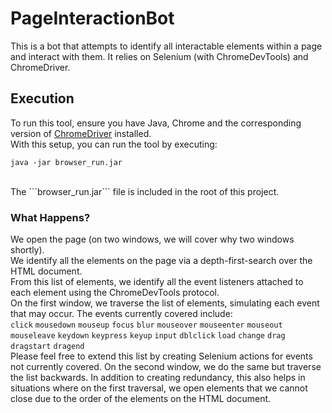 # PageInteractionBot
This is a bot that attempts to identify all interactable elements within a page and interact with them. It relies on Selenium (with ChromeDevTools) and  ChromeDriver.

## Execution
To run this tool, ensure you have Java, Chrome and the corresponding version of <a href="https://chromedriver.chromium.org/downloads">ChromeDriver</a> installed.<br/>
With this setup, you can run the tool by executing:<br/>
```
java -jar browser_run.jar
```
<br/>
The ```browser_run.jar``` file is included in the root of this project.

### What Happens?
We open the page (on two windows, we will cover why two windows shortly).<br/>
We identify all the elements on the page via a depth-first-search over the HTML document.<br/>
From this list of elements, we identify all the event listeners attached to each element using the ChromeDevTools protocol.<br/>
On the first window, we traverse the list of elements, simulating each event that may occur. The events currently covered include:<br/>
```click```
```mousedown```
```mouseup```
```focus```
```blur```
```mouseover```
```mouseenter```
```mouseout```
```mouseleave```
```keydown```
```keypress```
```keyup```
```input```
```dblclick```
```load```
```change```
```drag```
```dragstart```
```dragend```<br/>
Please feel free to extend this list by creating Selenium actions for events not currently covered.
On the second window, we do the same but traverse the list backwards. In addition to creating redundancy, this also helps in situations where on the first traversal, we open elements that we cannot close due to the order of the elements on the HTML document.
